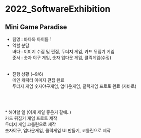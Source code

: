 # 2022_SoftwareExhibition
## Mini Game Paradise
* 팀명 : 바다와 아이들 1
* 역할 분담 <br>
바다 : 이미지 수집 및 편집, 두더지 게임, 카드 뒤집기 게임 <br>
준서 : 숫자 야구 게임, 숫자 업다운 게임, 클릭게임(수정) <br>
<br></br>
* 진행 상황 (~9/6) <br>
메인 캐릭터 이미지 편집 완료<br>
두더지 게임 숫자야구게임, 업다운게임, 클릭게임 프로토 완료 (자바로) <br>


<br>
<br></br>
* 해야할 일 (이게 제일 좋은거 같애..)<br>
카드 뒤집기 게임 프로토 제작<br>
두더지 게임 코틀린으로 제작<br>
숫자야구, 업다운게임, 클릭게임 UI 만들기, 코틀린으로 제작


